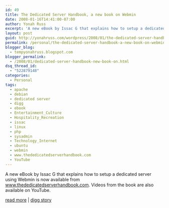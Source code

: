 ```yaml
---
id: 49
title: The Dedicated Server Handbook, a new book on Webmin
date: 2008-01-16T14:41:00-07:00
author: Yonah Russ
excerpt: 'A new eBook by Issac G that explains how to setup a dedicated server using Webmin is now available from <a href="http://www.thededicatedserverhandbook.com"  rel="nofollow">www.thededicatedserverhandbook.com</a>. Videos from the book are also available on YouTube.'
layout: post
guid: http://yonahruss.com/wordpress/2008/01/the-dedicated-server-handbook-a-new-book-on-webmin.html
permalink: /personal/the-dedicated-server-handbook-a-new-book-on-webmin.html
blogger_blog:
  - tempyonahruss.blogspot.com
blogger_permalink:
  - /2008/01/dedicated-server-handbook-new-book-on.html
dsq_thread_id:
  - "522879148"
categories:
  - Personal
tags:
  - apache
  - debian
  - dedicated server
  - digg
  - ebook
  - Entertainment_Culture
  - Hospitality_Recreation
  - issac
  - linux
  - php
  - sysadmin
  - Technology_Internet
  - ubuntu
  - webmin
  - www.thededicatedserverhandbook.com
  - YouTube
---
```

A new eBook by Issac G that explains how to setup a dedicated server using Webmin is now available from <a href="http://www.thededicatedserverhandbook.com"  rel="nofollow">www.thededicatedserverhandbook.com</a>. Videos from the book are also available on YouTube.

<a href="http://www.webmin.com" rel="nofollow">read more</a> | <a href="http://digg.com/linux_unix/The_Dedicated_Server_Handbook_a_new_book_on_Webmin"  rel="nofollow">digg story</a>
